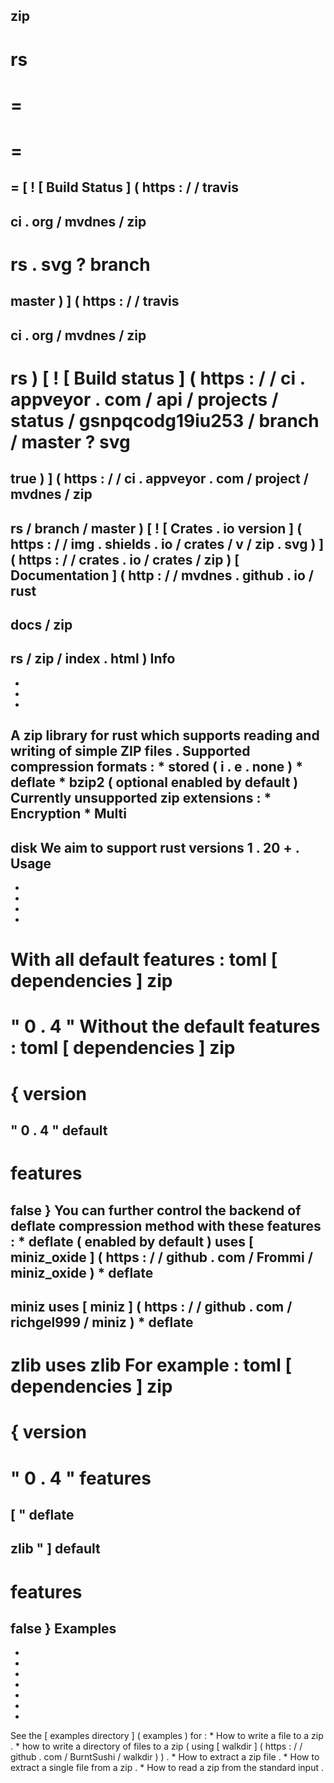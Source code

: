 zip
-
rs
=
=
=
=
=
=
[
!
[
Build
Status
]
(
https
:
/
/
travis
-
ci
.
org
/
mvdnes
/
zip
-
rs
.
svg
?
branch
=
master
)
]
(
https
:
/
/
travis
-
ci
.
org
/
mvdnes
/
zip
-
rs
)
[
!
[
Build
status
]
(
https
:
/
/
ci
.
appveyor
.
com
/
api
/
projects
/
status
/
gsnpqcodg19iu253
/
branch
/
master
?
svg
=
true
)
]
(
https
:
/
/
ci
.
appveyor
.
com
/
project
/
mvdnes
/
zip
-
rs
/
branch
/
master
)
[
!
[
Crates
.
io
version
]
(
https
:
/
/
img
.
shields
.
io
/
crates
/
v
/
zip
.
svg
)
]
(
https
:
/
/
crates
.
io
/
crates
/
zip
)
[
Documentation
]
(
http
:
/
/
mvdnes
.
github
.
io
/
rust
-
docs
/
zip
-
rs
/
zip
/
index
.
html
)
Info
-
-
-
-
A
zip
library
for
rust
which
supports
reading
and
writing
of
simple
ZIP
files
.
Supported
compression
formats
:
*
stored
(
i
.
e
.
none
)
*
deflate
*
bzip2
(
optional
enabled
by
default
)
Currently
unsupported
zip
extensions
:
*
Encryption
*
Multi
-
disk
We
aim
to
support
rust
versions
1
.
20
+
.
Usage
-
-
-
-
-
With
all
default
features
:
toml
[
dependencies
]
zip
=
"
0
.
4
"
Without
the
default
features
:
toml
[
dependencies
]
zip
=
{
version
=
"
0
.
4
"
default
-
features
=
false
}
You
can
further
control
the
backend
of
deflate
compression
method
with
these
features
:
*
deflate
(
enabled
by
default
)
uses
[
miniz_oxide
]
(
https
:
/
/
github
.
com
/
Frommi
/
miniz_oxide
)
*
deflate
-
miniz
uses
[
miniz
]
(
https
:
/
/
github
.
com
/
richgel999
/
miniz
)
*
deflate
-
zlib
uses
zlib
For
example
:
toml
[
dependencies
]
zip
=
{
version
=
"
0
.
4
"
features
=
[
"
deflate
-
zlib
"
]
default
-
features
=
false
}
Examples
-
-
-
-
-
-
-
-
See
the
[
examples
directory
]
(
examples
)
for
:
*
How
to
write
a
file
to
a
zip
.
*
how
to
write
a
directory
of
files
to
a
zip
(
using
[
walkdir
]
(
https
:
/
/
github
.
com
/
BurntSushi
/
walkdir
)
)
.
*
How
to
extract
a
zip
file
.
*
How
to
extract
a
single
file
from
a
zip
.
*
How
to
read
a
zip
from
the
standard
input
.
